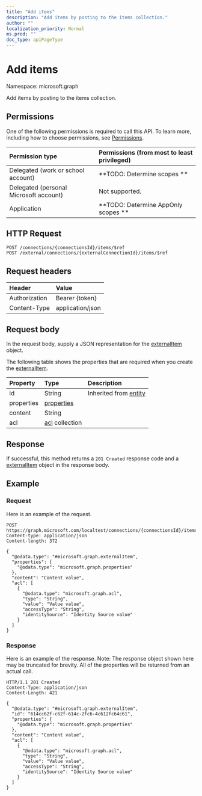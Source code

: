 ```yaml
---
title: "Add items"
description: "Add items by posting to the items collection."
author: ""
localization_priority: Normal
ms.prod: ""
doc_type: apiPageType
---
```


# Add items

Namespace: microsoft.graph

Add items by posting to the items collection.

## Permissions
One of the following permissions is required to call this API. To learn more, including how to choose permissions, see [Permissions](/concepts/permissions-reference.md).

|Permission type|Permissions (from most to least privileged)|
|:---|:---|
|Delegated (work or school account)|**TODO: Determine scopes **|
|Delegated (personal Microsoft account)|Not supported.|
|Application|**TODO: Determine AppOnly scopes **|

## HTTP Request
<!-- {
  "blockType": "ignored"
}
-->
``` http
POST /connections/{connectionsId}/items/$ref
POST /external/connections/{externalConnectionId}/items/$ref
```

## Request headers
|Header|Value|
|:---|:---|
|Authorization|Bearer {token}|
|Content-Type|application/json|

## Request body
In the request body, supply a JSON representation for the [externalItem](../resources/externalitem.md) object.

The following table shows the properties that are required when you create the [externalItem](../resources/externalitem.md).

|Property|Type|Description|
|:---|:---|:---|
|id|String| Inherited from [entity](../resources/entity.md)|
|properties|[properties](../resources/properties.md)||
|content|String||
|acl|[acl](../resources/acl.md) collection||



## Response
If successful, this method returns a `201 Created` response code and a [externalItem](../resources/externalitem.md) object in the response body.

## Example

### Request
Here is an example of the request.
<!-- {
  "blockType": "request",
  "name": "create_externalitem_from_"
}
-->
``` http
POST https://graph.microsoft.com/localtest/connections/{connectionsId}/items
Content-type: application/json
Content-length: 372

{
  "@odata.type": "#microsoft.graph.externalItem",
  "properties": {
    "@odata.type": "microsoft.graph.properties"
  },
  "content": "Content value",
  "acl": [
    {
      "@odata.type": "microsoft.graph.acl",
      "type": "String",
      "value": "Value value",
      "accessType": "String",
      "identitySource": "Identity Source value"
    }
  ]
}
```

### Response
Here is an example of the response. Note: The response object shown here may be truncated for brevity. All of the properties will be returned from an actual call.
<!-- {
  "blockType": "response",
  "truncated": true,
  "@odata.type": "microsoft.graph.externalitem"
}
-->
``` http
HTTP/1.1 201 Created
Content-Type: application/json
Content-Length: 421

{
  "@odata.type": "#microsoft.graph.externalItem",
  "id": "614cc62f-c62f-614c-2fc6-4c612fc64c61",
  "properties": {
    "@odata.type": "microsoft.graph.properties"
  },
  "content": "Content value",
  "acl": [
    {
      "@odata.type": "microsoft.graph.acl",
      "type": "String",
      "value": "Value value",
      "accessType": "String",
      "identitySource": "Identity Source value"
    }
  ]
}
```


